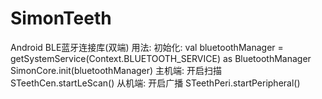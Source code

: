 # SimonTeeth
Android BLE蓝牙连接库(双端)
用法:
      初始化:  val bluetoothManager = getSystemService(Context.BLUETOOTH_SERVICE) as BluetoothManager
              SimonCore.init(bluetoothManager)
      主机端:  开启扫描  STeethCen.startLeScan()
      从机端:  开启广播  STeethPeri.startPeripheral()
